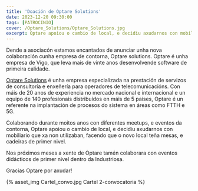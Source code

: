 ```yaml
---
title: 'Doación de Optare Solutions'
date: 2023-12-20 09:30:00
tags: [PATROCINIO]
cover: /Optare_Solutions/Optare_Solutions.jpg
excerpt: Optare apoiou o cambio de local, e decidiu axudarnos con mobiliario que xa non utilizaban.
---
```



Dende a asociacón estamos encantados de anunciar unha nova colaboración cunha empresa de contorna, Optare solutions. Optare é unha empresa de Vigo, que leva mais de vinte anos desenvolvende software de primeira calidade.

[Optare Solutions](http://optaresolutions.com) é unha empresa especializada na prestación de servizos de consultoría e enxeñería para operadores de telecomunicacións. Con máis de 20 anos de experiencia no mercado nacional e internacional e un equipo de 140 profesionais distribuídos en máis de 5 países, Optare é un referente na implantación de procesos do sistema en áreas como FTTH e 5G.

Colaborando durante moitos anos con diferentes meetups, e eventos da contorna, Optare apoiou o cambio de local, e decidiu axudarnos con mobiliario que xa non utilizaban, facendo que o novo local teña mesas, e cadeiras de primer nivel.

Nos próximos meses a xente de Optare tamén colaborara con eventos didácticos de primer nivel dentro da Industriosa.

Gracias Optare por axudar!



{% asset_img Cartel_convo.jpg Cartel 2-convocatoria %}
